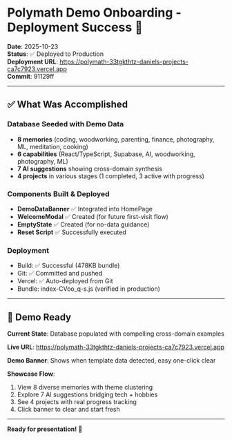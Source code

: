 # Polymath Demo Onboarding - Deployment Success 🎉

**Date**: 2025-10-23  
**Status**: ✅ Deployed to Production  
**Deployment URL**: https://polymath-33tgkthtz-daniels-projects-ca7c7923.vercel.app  
**Commit**: 91129ff

---

## ✅ What Was Accomplished

### Database Seeded with Demo Data
- **8 memories** (coding, woodworking, parenting, finance, photography, ML, meditation, cooking)
- **6 capabilities** (React/TypeScript, Supabase, AI, woodworking, photography, ML)
- **7 AI suggestions** showing cross-domain synthesis
- **4 projects** in various stages (1 completed, 3 active with progress)

### Components Built & Deployed
- **DemoDataBanner** ✅ Integrated into HomePage
- **WelcomeModal** ✅ Created (for future first-visit flow)
- **EmptyState** ✅ Created (for no-data guidance)
- **Reset Script** ✅ Successfully executed

### Deployment
- Build: ✅ Successful (478KB bundle)
- Git: ✅ Committed and pushed
- Vercel: ✅ Auto-deployed from Git
- Bundle: index-CVoo_q-s.js (verified in production)

---

## 🎯 Demo Ready

**Current State**: Database populated with compelling cross-domain examples

**Live URL**: https://polymath-33tgkthtz-daniels-projects-ca7c7923.vercel.app

**Demo Banner**: Shows when template data detected, easy one-click clear

**Showcase Flow**:
1. View 8 diverse memories with theme clustering
2. Explore 7 AI suggestions bridging tech + hobbies
3. See 4 projects with real progress tracking
4. Click banner to clear and start fresh

---

**Ready for presentation!** 🚀
